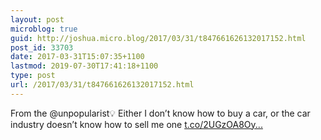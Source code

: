 ```yaml
---
layout: post
microblog: true
guid: http://joshua.micro.blog/2017/03/31/t847661626132017152.html
post_id: 33703
date: 2017-03-31T15:07:35+1100
lastmod: 2019-07-30T17:41:18+1100
type: post
url: /2017/03/31/t847661626132017152.html
---
```

From the @unpopularist💡 Either I don’t know how to buy a car, or the car industry doesn’t know how to sell me one [t.co/2UGzOA8Oy...](https://t.co/2UGzOA8OyH)
